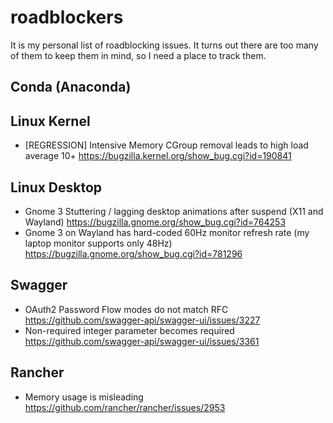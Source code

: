# roadblockers

It is my personal list of roadblocking issues. It turns out there are too many
of them to keep them in mind, so I need a place to track them.

## Conda (Anaconda)

## Linux Kernel

* [REGRESSION] Intensive Memory CGroup removal leads to high load average 10+ https://bugzilla.kernel.org/show_bug.cgi?id=190841

## Linux Desktop

* Gnome 3 Stuttering / lagging desktop animations after suspend (X11 and Wayland) https://bugzilla.gnome.org/show_bug.cgi?id=764253
* Gnome 3 on Wayland has hard-coded 60Hz monitor refresh rate (my laptop monitor supports only 48Hz) https://bugzilla.gnome.org/show_bug.cgi?id=781296

## Swagger

* OAuth2 Password Flow modes do not match RFC https://github.com/swagger-api/swagger-ui/issues/3227
* Non-required integer parameter becomes required https://github.com/swagger-api/swagger-ui/issues/3361

## Rancher

* Memory usage is misleading https://github.com/rancher/rancher/issues/2953
